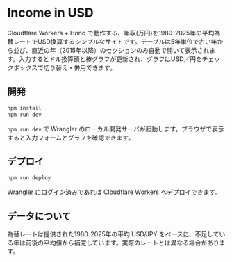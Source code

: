 # Income in USD

Cloudflare Workers + Hono で動作する、年収(万円)を1980-2025年の平均為替レートでUSD換算するシンプルなサイトです。テーブルは5年単位で古い年から並び、直近の年（2015年以降）のセクションのみ自動で開いて表示されます。入力するとドル換算額と棒グラフが更新され、グラフはUSD／円をチェックボックスで切り替え・併用できます。

## 開発

```bash
npm install
npm run dev
```

`npm run dev` で Wrangler のローカル開発サーバが起動します。ブラウザで表示すると入力フォームとグラフを確認できます。

## デプロイ

```bash
npm run deploy
```

Wrangler にログイン済みであれば Cloudflare Workers へデプロイできます。

## データについて

為替レートは提供された1980-2025年の平均 USD/JPY をベースに、不足している年は前後の平均値から補完しています。実際のレートとは異なる場合があります。
